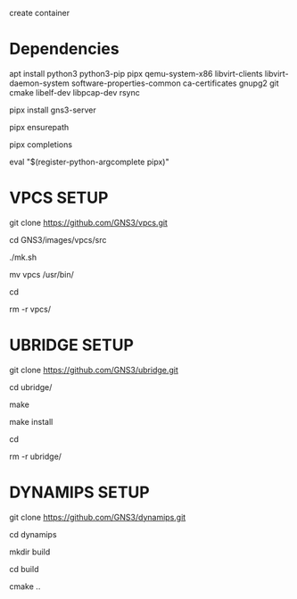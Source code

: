 create container

# Dependencies

apt install python3 python3-pip pipx qemu-system-x86 libvirt-clients libvirt-daemon-system software-properties-common ca-certificates gnupg2 git cmake libelf-dev libpcap-dev rsync

pipx install gns3-server

pipx ensurepath

pipx completions

eval "$(register-python-argcomplete pipx)"

# VPCS SETUP

git clone https://github.com/GNS3/vpcs.git

cd GNS3/images/vpcs/src

./mk.sh

mv vpcs /usr/bin/

cd

rm -r vpcs/

# UBRIDGE SETUP

git clone https://github.com/GNS3/ubridge.git

cd ubridge/

make

make install

cd

rm -r ubridge/

# DYNAMIPS SETUP

git clone https://github.com/GNS3/dynamips.git

cd dynamips

mkdir build

cd build

cmake ..